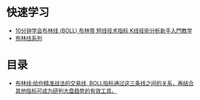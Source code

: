 # 快速学习
* [10分钟学会布林线 (BOLL) 布林带 短线技术指标 K线技術分析新手入門教学](https://www.youtube.com/watch?v=s4q9_3CY_aM&t=39s)
* [布林线系列](http://www.net767.com/Special/boll/)

# 目录
* [布林线:给你精准战法的交易线, BOLL指标通过这三条线之间的关系，再结合其他指标可成为研判大盘趋势的有效工具。](https://weread.qq.com/web/reader/d7c32f9071d7b82ed7c9b52kd3d322001ad3d9446802347)

